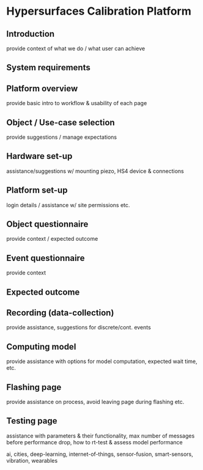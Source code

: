 # Hypersurfaces Calibration Platform

## Introduction

provide context of what we do / what user can achieve

## System requirements

## Platform overview

provide basic intro to workflow & usability of each page

## Object / Use-case selection

provide suggestions / manage expectations

## Hardware set-up

assistance/suggestions w/ mounting piezo, HS4 device & connections

## Platform set-up

login details / assistance w/ site permissions etc.

## Object questionnaire

provide context / expected outcome

## Event questionnaire

provide context

## Expected outcome

## Recording (data-collection)

provide assistance, suggestions for discrete/cont. events

## Computing model

provide assistance with options for model computation, expected wait time, etc.

## Flashing page

provide assistance on process, avoid leaving page during flashing etc.

## Testing page

assistance with parameters & their functionality, max number of messages before performance drop, how to rt-test & assess model performance


ai, cities, deep-learning, internet-of-things, sensor-fusion, smart-sensors, vibration, wearables
